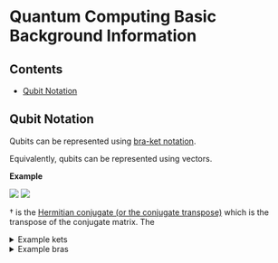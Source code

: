 # Quantum Computing Basic Background Information

## Contents

- [Qubit Notation](#Qubit-Notation)

## Qubit Notation

Qubits can be represented using
[bra-ket notation](https://chem.libretexts.org/Bookshelves/Physical_and_Theoretical_Chemistry_Textbook_Maps/Supplemental_Modules_(Physical_and_Theoretical_Chemistry)/Quantum_Mechanics/03._The_Tools_of_Quantum_Mechanics/Bra-Ket_Notation).

Equivalently, qubits can be represented using vectors.

**Example**

<img src="https://latex.codecogs.com/png.latex?\dpi{300} \bg_black \tiny |A\rangle=(\langle A|)^\dagger=\begin{pmatrix}A_1\\A_2\\\vdots\\A_n\end{pmatrix}">

<img src="https://latex.codecogs.com/png.latex?\dpi{300} \bg_black \tiny \langle A|=(|A\rangle)^\dagger=\begin{pmatrix}A_1&A_2&\cdots&A_n\end{pmatrix}">

† is the
[Hermitian conjugate (or the conjugate transpose)](https://mathworld.wolfram.com/ConjugateTranspose.html)
which is the transpose of the conjugate matrix.  The 

[comment]: <> (Example kets)
<details>
    <summary>Example kets</summary>

<img src="https://latex.codecogs.com/png.latex?\dpi{300} \bg_black \tiny\newline|A\rangle\otimes|B\rangle\otimes|C\rangle=(|A\rangle\otimes|B\rangle)\otimes|C\rangle=|AB\rangle\otimes|C\rangle=|ABC\rangle\newline|A\rangle\otimes|B\rangle\otimes|C\rangle=|A\rangle\otimes(|B\rangle\otimes|C\rangle)=|A\rangle\otimes|BC\rangle=|ABC\rangle">

⊕ is the
[Kronecker product](https://mathworld.wolfram.com/KroneckerProduct.html)
which is the matrix generalization of the vector
[outer product](https://en.wikipedia.org/wiki/Outer_product).

[comment]: <> (0 ket)
<img src="https://latex.codecogs.com/png.latex?\dpi{300} \bg_black \tiny |0\rangle=\begin{pmatrix}1\\0\end{pmatrix}">
<br />

[comment]: <> (1 ket)
<img src="https://latex.codecogs.com/png.latex?\dpi{300} \bg_black \tiny |1\rangle=\begin{pmatrix}0\\1\end{pmatrix}">
<br />

[comment]: <> (00 ket)
<img src="https://latex.codecogs.com/png.latex?\dpi{300} \bg_black \tiny |00\rangle=|0\rangle\otimes|0\rangle=\begin{pmatrix}1\\0\end{pmatrix}\otimes\begin{pmatrix}1\\0\end{pmatrix}=\begin{pmatrix}1\\0\\0\\0\end{pmatrix}">
<br />

[comment]: <> (01 ket)
<img src="https://latex.codecogs.com/png.latex?\dpi{300} \bg_black \tiny |01\rangle=|0\rangle\otimes|1\rangle=\begin{pmatrix}1\\0\end{pmatrix}\otimes\begin{pmatrix}0\\1\end{pmatrix}=\begin{pmatrix}0\\1\\0\\0\end{pmatrix}">
<br />

[comment]: <> (10 ket)
<img src="https://latex.codecogs.com/png.latex?\dpi{300} \bg_black \tiny |10\rangle=|0\rangle\otimes|1\rangle=\begin{pmatrix}0\\1\end{pmatrix}\otimes\begin{pmatrix}1\\0\end{pmatrix}=\begin{pmatrix}0\\0\\1\\0\end{pmatrix}">
<br />

[comment]: <> (11 ket)
<img src="https://latex.codecogs.com/png.latex?\dpi{300} \bg_black \tiny |11\rangle=|1\rangle\otimes|1\rangle=\begin{pmatrix}0\\1\end{pmatrix}\otimes\begin{pmatrix}0\\1\end{pmatrix}=\begin{pmatrix}0\\0\\0\\1\end{pmatrix}">
<br />

[comment]: <> (000 ket)
<img src="https://latex.codecogs.com/png.latex?\dpi{300} \bg_black \tiny |000\rangle=|0\rangle\otimes|0\rangle\otimes|0\rangle=|00\rangle\otimes|0\rangle=\begin{pmatrix}1\\0\\0\\0\end{pmatrix}\otimes\begin{pmatrix}1\\0\end{pmatrix}=\begin{pmatrix}1\\0\\0\\0\\0\\0\\0\\0\end{pmatrix}">
<br />

[comment]: <> (001 ket)
<img src="https://latex.codecogs.com/png.latex?\dpi{300} \bg_black \tiny |001\rangle=|0\rangle\otimes|0\rangle\otimes|1\rangle=|00\rangle\otimes|1\rangle=\begin{pmatrix}1\\0\\0\\0\end{pmatrix}\otimes\begin{pmatrix}0\\1\end{pmatrix}=\begin{pmatrix}0\\1\\0\\0\\0\\0\\0\\0\end{pmatrix}">
<br />

[comment]: <> (010 ket)
<img src="https://latex.codecogs.com/png.latex?\dpi{300} \bg_black \tiny |010\rangle=|0\rangle\otimes|1\rangle\otimes|0\rangle=|01\rangle\otimes|0\rangle=\begin{pmatrix}0\\1\\0\\0\end{pmatrix}\otimes\begin{pmatrix}1\\0\end{pmatrix}=\begin{pmatrix}0\\0\\1\\0\\0\\0\\0\\0\end{pmatrix}">
<br />

[comment]: <> (011 ket)
<img src="https://latex.codecogs.com/png.latex?\dpi{300} \bg_black \tiny |011\rangle=|0\rangle\otimes|1\rangle\otimes|1\rangle=|01\rangle\otimes|1\rangle=\begin{pmatrix}0\\1\\0\\0\end{pmatrix}\otimes\begin{pmatrix}0\\1\end{pmatrix}=\begin{pmatrix}0\\0\\0\\1\\0\\0\\0\\0\end{pmatrix}">
<br />

[comment]: <> (100 ket)
<img src="https://latex.codecogs.com/png.latex?\dpi{300} \bg_black \tiny |100\rangle=|1\rangle\otimes|0\rangle\otimes|0\rangle=|10\rangle\otimes|0\rangle=\begin{pmatrix}0\\0\\1\\0\end{pmatrix}\otimes\begin{pmatrix}1\\0\end{pmatrix}=\begin{pmatrix}0\\0\\0\\0\\1\\0\\0\\0\end{pmatrix}">
<br />

[comment]: <> (101 ket)
<img src="https://latex.codecogs.com/png.latex?\dpi{300} \bg_black \tiny |101\rangle=|1\rangle\otimes|0\rangle\otimes|1\rangle=|10\rangle\otimes|1\rangle=\begin{pmatrix}0\\0\\1\\0\end{pmatrix}\otimes\begin{pmatrix}0\\1\end{pmatrix}=\begin{pmatrix}0\\0\\0\\0\\0\\1\\0\\0\end{pmatrix}">
<br />

[comment]: <> (110 ket)
<img src="https://latex.codecogs.com/png.latex?\dpi{300} \bg_black \tiny |110\rangle=|1\rangle\otimes|1\rangle\otimes|0\rangle=|11\rangle\otimes|0\rangle=\begin{pmatrix}0\\0\\0\\1\end{pmatrix}\otimes\begin{pmatrix}1\\0\end{pmatrix}=\begin{pmatrix}0\\0\\0\\0\\0\\0\\1\\0\end{pmatrix}">

[comment]: <> (111 ket)
<img src="https://latex.codecogs.com/png.latex?\dpi{300} \bg_black \tiny |111\rangle=|1\rangle\otimes|1\rangle\otimes|1\rangle=|11\rangle\otimes|1\rangle=\begin{pmatrix}0\\0\\0\\1\end{pmatrix}\otimes\begin{pmatrix}0\\1\end{pmatrix}=\begin{pmatrix}0\\0\\0\\0\\0\\0\\0\\1\end{pmatrix}">

</details>

[comment]: <> (Example bras)
<details>
    <summary>Example bras</summary>

![Kronecker product example](https://latex.codecogs.com/png.latex?\dpi{300}%20\bg_black%20\tiny\newline\langle%20A|\otimes\langle%20B|\otimes\langle%20C|=(\langle%20A|\otimes\langle%20B|)\otimes\langle%20C|=\langle%20AB|\otimes\langle%20C|=\langle%20ABC|\newline\langle%20A|\otimes\langle%20B|\otimes\langle%20C|=\langle%20A|\otimes(\langle%20B|\otimes\langle%20C|)=\langle%20A|\otimes\langle%20BC|=\langle%20ABC|)

[comment]: <> (<img src="https://latex.codecogs.com/png.latex?\dpi{300} \bg_black \tiny\newline\langle A|\otimes\langle B|\otimes\langle C|=&#40;\langle A|\otimes\langle B|&#41;\otimes\langle C|=\langle AB|\otimes\langle C|=\langle ABC|\newline\langle A|\otimes\langle B|\otimes\langle C|=\langle A|\otimes&#40;\langle B|\otimes\langle C|&#41;=\langle A|\otimes\langle BC|=\langle ABC|">)

⊕ is the
[Kronecker product](https://mathworld.wolfram.com/KroneckerProduct.html)
which is the matrix generalization of the vector
[outer product](https://en.wikipedia.org/wiki/Outer_product).

[comment]: <> (0 bra)
<img src="https://latex.codecogs.com/png.latex?\dpi{300} \bg_black \tiny \langle0|=\begin{pmatrix}1&0\end{pmatrix}">
<br />

[comment]: <> (1 bra)
<img src="https://latex.codecogs.com/png.latex?\dpi{300} \bg_black \tiny \langle1|=\begin{pmatrix}0&1\end{pmatrix}">
<br />

[comment]: <> (00 bra)
<img src="https://latex.codecogs.com/png.latex?\dpi{300} \bg_black \tiny \langle00|=\langle0|\otimes\langle0|=\begin{pmatrix}1&0\end{pmatrix}\otimes\begin{pmatrix}1&0\end{pmatrix}=\begin{pmatrix}1&0&0&0\end{pmatrix}">
<br />

[comment]: <> (01 bra)
<img src="https://latex.codecogs.com/png.latex?\dpi{300} \bg_black \tiny \langle01|=\langle0|\otimes\langle1|=\begin{pmatrix}1&0\end{pmatrix}\otimes\begin{pmatrix}0&1\end{pmatrix}=\begin{pmatrix}0&1&0&0\end{pmatrix}">
<br />

[comment]: <> (10 bra)
<img src="https://latex.codecogs.com/png.latex?\dpi{300} \bg_black \tiny \langle10|=\langle0|\otimes\langle1|=\begin{pmatrix}0&1\end{pmatrix}\otimes\begin{pmatrix}1&0\end{pmatrix}=\begin{pmatrix}0&0&1&0\end{pmatrix}">
<br />

[comment]: <> (11 bra)
<img src="https://latex.codecogs.com/png.latex?\dpi{300} \bg_black \tiny \langle11|=\langle1|\otimes\langle1|=\begin{pmatrix}0&1\end{pmatrix}\otimes\begin{pmatrix}0&1\end{pmatrix}=\begin{pmatrix}0&0&0&1\end{pmatrix}">
<br />

[comment]: <> (000 bra)
<img src="https://latex.codecogs.com/png.latex?\dpi{300} \bg_black \tiny \langle000|=\langle0|\otimes\langle0|\otimes\langle0|=\langle00|\otimes\langle0|=\begin{pmatrix}1&0&0&0\end{pmatrix}\otimes\begin{pmatrix}1&0\end{pmatrix}=\begin{pmatrix}1&0&0&0&0&0&0&0\end{pmatrix}">
<br />

[comment]: <> (001 bra)
<img src="https://latex.codecogs.com/png.latex?\dpi{300} \bg_black \tiny \langle001|=\langle0|\otimes\langle0|\otimes\langle1|=\langle00|\otimes\langle1|=\begin{pmatrix}1&0&0&0\end{pmatrix}\otimes\begin{pmatrix}0&1\end{pmatrix}=\begin{pmatrix}0&1&0&0&0&0&0&0\end{pmatrix}">
<br />

[comment]: <> (010 bra)
<img src="https://latex.codecogs.com/png.latex?\dpi{300} \bg_black \tiny \langle010|=\langle0|\otimes\langle1|\otimes\langle0|=\langle01|\otimes\langle0|=\begin{pmatrix}0&1&0&0\end{pmatrix}\otimes\begin{pmatrix}1&0\end{pmatrix}=\begin{pmatrix}0&0&1&0&0&0&0&0\end{pmatrix}">
<br />

[comment]: <> (011 bra)
<img src="https://latex.codecogs.com/png.latex?\dpi{300} \bg_black \tiny \langle011|=|0\rangle\otimes\langle1|\otimes\langle1|=\langle01|\otimes\langle1|=\begin{pmatrix}0&1&0&0\end{pmatrix}\otimes\begin{pmatrix}0&1\end{pmatrix}=\begin{pmatrix}0&0&0&1&0&0&0&0\end{pmatrix}">
<br />

[comment]: <> (100 bra)
<img src="https://latex.codecogs.com/png.latex?\dpi{300} \bg_black \tiny \langle100|=\langle1|\otimes\langle0|\otimes\langle0|=\langle10|\otimes\langle0|=\begin{pmatrix}0&0&1&0\end{pmatrix}\otimes\begin{pmatrix}1&0\end{pmatrix}=\begin{pmatrix}0&0&0&0&1&0&0&0\end{pmatrix}">
<br />

[comment]: <> (101 bra)
<img src="https://latex.codecogs.com/png.latex?\dpi{300} \bg_black \tiny \langle101|=\langle1|\otimes\langle0|\otimes\langle1|=\langle10|\otimes\langle1|=\begin{pmatrix}0&0&1&0\end{pmatrix}\otimes\begin{pmatrix}0&1\end{pmatrix}=\begin{pmatrix}0&0&0&0&0&1&0&0\end{pmatrix}">
<br />

[comment]: <> (110 bra)
<img src="https://latex.codecogs.com/png.latex?\dpi{300} \bg_black \tiny \langle110|=\langle1|\otimes\langle1|\otimes\langle0|=\langle11|\otimes\langle0|=\begin{pmatrix}0&0&0&1\end{pmatrix}\otimes\begin{pmatrix}1&0\end{pmatrix}=\begin{pmatrix}0&0&0&0&0&0&1&0\end{pmatrix}">

[comment]: <> (111 bra)
<img src="https://latex.codecogs.com/png.latex?\dpi{300} \bg_black \tiny \langle111|=\langle1|\otimes\langle1|\otimes\langle1|=\langle11|\otimes\langle1|=\begin{pmatrix}0&0&0&1\end{pmatrix}\otimes\begin{pmatrix}0&1\end{pmatrix}=\begin{pmatrix}0&0&0&0&0&0&0&1\end{pmatrix}">

</details>





<br/>
<br/>
<br/>
<br/>
<br/>
<br/>
<br/>
<br/>
<br/>
<br/>
<br/>
<br/>
<br/>
<br/>
<br/>
<br/>
<br/>
<br/>